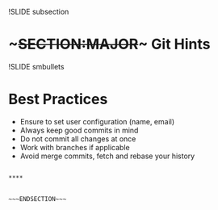 !SLIDE subsection
# ~~~SECTION:MAJOR~~~ Git Hints

!SLIDE smbullets
# Best Practices

* Ensure to set user configuration (name, email)
* Always keep good commits in mind
* Do not commit all changes at once
* Work with branches if applicable
* Avoid merge commits, fetch and rebase your history

~~~SECTION:handouts~~~

****


~~~ENDSECTION~~~
